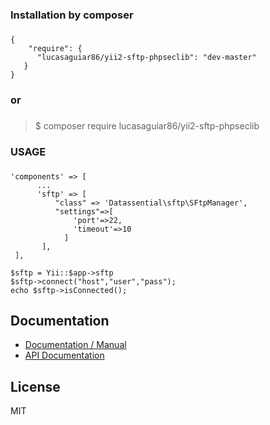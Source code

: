 
### Installation by composer
###
```
{
    "require": {
      "lucasaguiar86/yii2-sftp-phpseclib": "dev-master"
   }
}
```
 ### or
 ###

>$ composer require lucasaguiar86/yii2-sftp-phpseclib

### USAGE
###
```
'components' => [
      ...
      'sftp' => [
          "class" => 'Datassential\sftp\SFtpManager',
          "settings"=>[
              'port'=>22,
              'timeout'=>10
            ]
       ],
 ],
 
$sftp = Yii::$app->sftp
$sftp->connect("host","user","pass");
echo $sftp->isConnected();
```

## Documentation

* [Documentation / Manual](http://phpseclib.sourceforge.net/)
* [API Documentation](https://api.phpseclib.org/master/)



License
----

MIT
#
